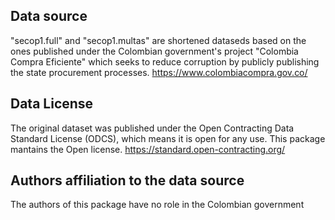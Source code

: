 ## Data source
"secop1.full" and "secop1.multas" are shortened dataseds based on the ones published under 
the Colombian government's project "Colombia Compra Eficiente" which seeks to reduce corruption
by publicly publishing the state procurement processes. 
https://www.colombiacompra.gov.co/

## Data License
The original dataset was published under the Open Contracting Data Standard License (ODCS),
which means it is open for any use. This package mantains the Open license.
https://standard.open-contracting.org/

## Authors affiliation to the data source
The authors of this package have no role in the Colombian government
